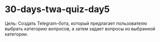 # 30-days-twa-quiz-day5

Цель:
Создать Telegram-бота, который предлагает пользователю выбрать категорию вопросов, а затем задает вопросы из выбранной категории.
